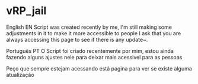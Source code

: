 # vRP_jail




English EN
Script was created recently by me, I'm still making some adjustments in it to make it more accessible to people
I ask that you are always accessing this page to see if there is any update~.



Português PT
O Script foi criado recentemente por mim, estou ainda fazendo alguns ajustes nele para deixar mais acessivel para as pessoas

Peço que sempre estejam acessando está pagina para ver se existe alguma atualização